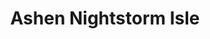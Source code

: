 ---
title: Ashen Nightstorm Isle
layout: projectpage
group: professional

urlsafetitle: Ashen
image: images/ashen.png
alttext: Ashen Nightstorm Isle
description: Set in a sprawling open world, Ashen is a tight, 3rd person, skill-based action RPG about guiding your wanderer through a newly lit world. During my time there I began bugfixing issues in Ashen:Nightstorm Isle before it was set to release. Most of my work at A44 was on their next project, designing a node-based conversation editor that handled dialogue between multiple characters, branching choices, and conditional nodes.
source:
exe:

datemade: 2019 - 2020
platform: PC
engine: Unreal
teamsize: --
duration: --
---